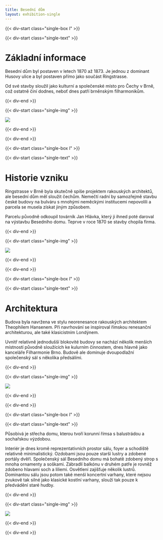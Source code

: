 ```yaml
---
title: Besední dům
layout: exhibition-single
---
```


{{< div-start class="single-box l" >}}

{{< div-start class="single-text" >}}

# Základní informace

Besední dům byl postaven v letech 1870 až 1873. Je jednou z dominant Husovy ulice a byl postaven přímo jako součást Ringstrasse.

Od své stavby sloužil jako kulturní a společenské místo pro Čechy v Brně, což ostatně činí dodnes, neboť dnes patří brněnským filharmonikům. 

{{< div-end >}}

{{< div-start class="single-img" >}}

[![](/imgs/filh.jpg)](/imgs/filh.jpg)

{{< div-end >}}

{{< div-end >}}

{{< div-start class="single-box l" >}}

{{< div-start class="single-text" >}}

# Historie vzniku

Ringstrasse v Brně byla skutečně spíše projektem rakouských architektů, ale besední dům měl sloužit čechům. Nemečtí radní by samozřejmě stavbu české budovy na bulváru s mnohými neměckými institucemi nepovolili a parcela se musela získat jiným způsobem.

Parcelu původně odkoupil továrník Jan Hlávka, který ji ihned poté daroval na výstavbu Besedního domu. Teprve v roce 1870 se stavby chopila firma.

{{< div-end >}}

{{< div-start class="single-img" >}}

[![](/imgs/filh-old1.webp)](/imgs/filh-old1.webp)

{{< div-end >}}

{{< div-end >}}

{{< div-start class="single-box l" >}}

{{< div-start class="single-text" >}}

# Architektura

Budova byla navržena ve stylu neorenesance rakouských architektem Theophilem Hansenem. Při navrhování se inspiroval římskou renesanční architekturou, ale také klasicistním Londýnem.

Uvnitř relativně jednodušší blokovité budovy se nachází několik menších místností původně sloužících ke kulurním činnostem, dnes hlavně jako kanceláře Filharmonie Brno. Budově ale dominuje dvoupodlažní společenský sál s několika předsálími.

{{< div-end >}}

{{< div-start class="single-img" >}}

[![](/imgs/filh-old2.jpg)](/imgs/filh-old2.jpg)

{{< div-end >}}

{{< div-end >}}

{{< div-start class="single-box l" >}}

{{< div-start class="single-text" >}}

Působivá je střecha domu, kterou tvoří korunní římsa s balustrádou a sochařskou výzdobou.

Interiér je dnes kromě reprezentativních prostor sálu, foyer a schodiště relativně minimalistický. Ozdobami jsou pouze starší lustry a zdobené portály dvěří. Společenský sál Besedního domu má bohatě zdobený strop s mnoha ornamenty a soškami. Zábradlí balkónu v druhém patře je rovněž zdobeno hlavami soch a liliemi. Osvětlení zajišťuje několik lustrů. Dominantou sálu jsou potom také menší koncertní varhany, které nejsou zvukově tak silné jako klasické kostlní varhany, slouží tak pouze k předvádění staré hudby. 

{{< div-end >}}

{{< div-start class="single-img" >}}

[![](/imgs/filh-old3.jpg)](/imgs/filh-old3.jpg)

{{< div-end >}}

{{< div-end >}}